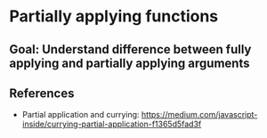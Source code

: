 # Partially applying functions

## Goal: Understand difference between fully applying and partially applying arguments

## References
* Partial application and currying: https://medium.com/javascript-inside/currying-partial-application-f1365d5fad3f
